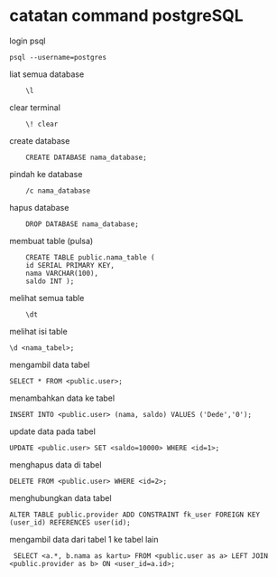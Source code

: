 # catatan command postgreSQL

login psql 
```
psql --username=postgres
```

liat semua database
```psql
    \l
```
clear terminal
```psql
    \! clear
```

create database
```psql
    CREATE DATABASE nama_database;
```

pindah ke database
```psql
    /c nama_database
```

hapus database
```psql
    DROP DATABASE nama_database;
```

membuat table (pulsa)
```
    CREATE TABLE public.nama_table (
    id SERIAL PRIMARY KEY,
    nama VARCHAR(100),
    saldo INT );
```

melihat semua table
```
    \dt
```

melihat isi table
```
\d <nama_tabel>;
```

mengambil data tabel
```
SELECT * FROM <public.user>;
```

menambahkan data ke tabel
```
INSERT INTO <public.user> (nama, saldo) VALUES ('Dede','0');
```

update data pada tabel
```
UPDATE <public.user> SET <saldo=10000> WHERE <id=1>;
```

menghapus data di tabel
```
DELETE FROM <public.user> WHERE <id=2>;
```

menghubungkan data tabel
```
ALTER TABLE public.provider ADD CONSTRAINT fk_user FOREIGN KEY (user_id) REFERENCES user(id);
```

mengambil data dari tabel 1 ke tabel lain
```
 SELECT <a.*, b.nama as kartu> FROM <public.user as a> LEFT JOIN <public.provider as b> ON <user_id=a.id>;
```